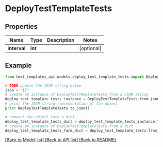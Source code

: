 # DeployTestTemplateTests


## Properties
Name | Type | Description | Notes
------------ | ------------- | ------------- | -------------
**interval** | **int** |  | [optional] 

## Example

```python
from test_templates_api.models.deploy_test_template_tests import DeployTestTemplateTests

# TODO update the JSON string below
json = "{}"
# create an instance of DeployTestTemplateTests from a JSON string
deploy_test_template_tests_instance = DeployTestTemplateTests.from_json(json)
# print the JSON string representation of the object
print DeployTestTemplateTests.to_json()

# convert the object into a dict
deploy_test_template_tests_dict = deploy_test_template_tests_instance.to_dict()
# create an instance of DeployTestTemplateTests from a dict
deploy_test_template_tests_form_dict = deploy_test_template_tests.from_dict(deploy_test_template_tests_dict)
```
[[Back to Model list]](../README.md#documentation-for-models) [[Back to API list]](../README.md#documentation-for-api-endpoints) [[Back to README]](../README.md)


